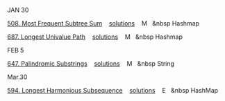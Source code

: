 JAN 30

[508. Most Frequent Subtree Sum](https://leetcode.com/problems/most-frequent-subtree-sum/description/)&nbsp;&nbsp;&nbsp;
[solutions](https://github.com/jzhangnu/Leetcode-JS-Solutions/issues/118)&nbsp;&nbsp;&nbsp;
M &nbsp;&nbsp;&nbsp Hashmap


[687. Longest Univalue Path](https://leetcode.com/problems/longest-univalue-path/description/)&nbsp;&nbsp;&nbsp;
[solutions](https://github.com/jzhangnu/Leetcode-JS-Solutions/issues/119)&nbsp;&nbsp;&nbsp;
M &nbsp;&nbsp;&nbsp Hashmap

FEB 5

[647. Palindromic Substrings](https://leetcode.com/problems/palindromic-substrings/description/)&nbsp;&nbsp;&nbsp;
[solutions](https://github.com/jzhangnu/Leetcode-JS-Solutions/issues/120)&nbsp;&nbsp;&nbsp;
M &nbsp;&nbsp;&nbsp String

Mar.30

[594. Longest Harmonious Subsequence](https://leetcode.com/problems/longest-harmonious-subsequence/description/)&nbsp;&nbsp;&nbsp;
[solutions](https://github.com/jzhangnu/Leetcode-JS-Solutions/issues/121)&nbsp;&nbsp;&nbsp;
E &nbsp;&nbsp;&nbsp HashMap
